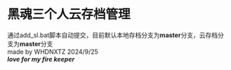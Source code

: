 # 黑魂三个人云存档管理
通过add_sl.bat脚本自动提交，目前默认本地存档分支为**master**分支，云存档分支为**master**分支<br>
made by WHDNXTZ 2024/9/25<br>
***love for my fire keeper***<br>
